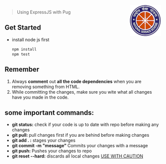 <a href="https://gymkhana.iitb.ac.in/~nss/">
  <img align="right" width="100" height="100"  src="./public/logo128.png">
</a>

> Using ExpressJS with Pug

## Get Started

<ul>
    <li>install node js first</li>
  
   ```
   npm install
   npm test
  ```
 
</ul>

## Remember

<ol>
    <li>Always <b>comment</b> out <b>all the code dependencies</b> when you are removing something from HTML.</li>
    <li>While committing the changes, make sure you wite what all changes have you made in the code.</li>
</ol>

## some important commands:

<ul>
    <li><b> git status:</b> check if your code is up to date with repo before making any changes</li>
    <li><b> git pull: </b> pull changes first if you are behind before making changes</li>
    <li><b> git add . :</b> stages your changes </li>
    <li><b> git commit -m "message" </b> Commits your changes with a message</li>
    <li><b> git push:</b> Pushes your changes to repo </li>
    <li><b> git reset --hard:</b> discards all local changes   <u>USE WITH CAUTION</u></li>
    </ul>
